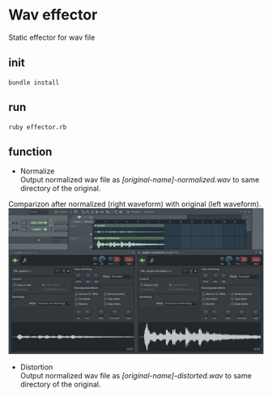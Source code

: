 # Wav effector
Static effector for wav file

## init
```
bundle install
```

## run
```
ruby effector.rb
```

## function
* Normalize  
Output normalized wav file as *[original-name]-normalized.wav* to same directory of the original.

Comparizon after normalized (right waveform) with original (left waveform).
![image](./img/comp-normalize.JPG)

* Distortion  
Output normalized wav file as *[original-name]-distorted.wav* to same directory of the original.
